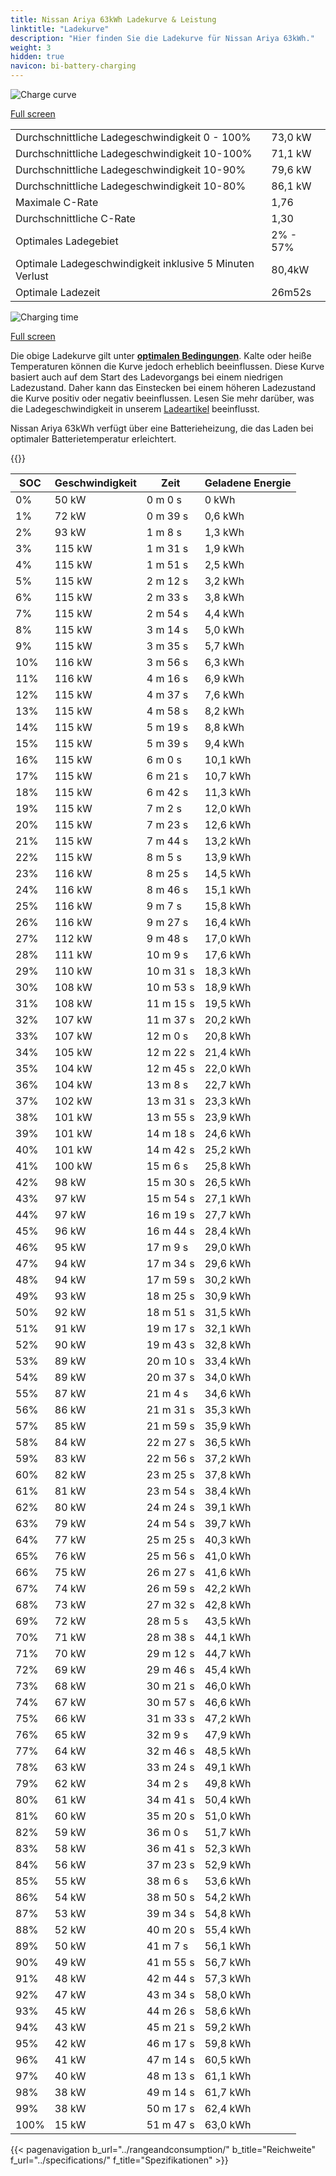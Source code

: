 ```yaml
---
title: Nissan Ariya 63kWh Ladekurve & Leistung
linktitle: "Ladekurve"
description: "Hier finden Sie die Ladekurve für Nissan Ariya 63kWh."
weight: 3
hidden: true
navicon: bi-battery-charging
---
```

<!-- markdownlint-disable MD033 -->
<img src="/images/models/nissan/ariya/ariya_63kwh/chargingcurve.svg" alt="Charge curve" class="img-fluid">

[Full screen](/images/models/nissan/ariya/ariya_63kwh/chargingcurve.svg)


<table class="table table-striped border">
<tbody>
<tr>
<td>Durchschnittliche Ladegeschwindigkeit 0 - 100%</td><td>73,0 kW</td>
</tr>
<tr>
<td>Durchschnittliche Ladegeschwindigkeit 10-100%</td><td>71,1 kW</td>
</tr>
<tr>
<td>Durchschnittliche Ladegeschwindigkeit 10-90%</td><td>79,6 kW</td>
</tr>
<tr>
<td>Durchschnittliche Ladegeschwindigkeit 10-80%</td><td>86,1 kW</td>
</tr>
<tr>
<td>Maximale C-Rate</td><td>1,76</td>
</tr>
<tr>
<td>Durchschnittliche C-Rate</td><td>1,30</td>
</tr>
<tr>
<td>Optimales Ladegebiet</td><td>2% - 57%</td>
</tr>
<tr>
<td>Optimale Ladegeschwindigkeit inklusive 5 Minuten Verlust</td><td>80,4kW</td>
</tr>
<tr>
<td>Optimale Ladezeit</td><td>26m52s</td>
</tr>
</tbody>
</table>
<img src="/images/models/nissan/ariya/ariya_63kwh/chargingtime.svg" alt="Charging time" class="img-fluid">

[Full screen](/images/models/nissan/ariya/ariya_63kwh/chargingtime.svg)


Die obige Ladekurve gilt unter **[optimalen Bedingungen](../../../../../technology/battery/charging/#temperature)**. Kalte oder heiße Temperaturen können die Kurve jedoch erheblich beeinflussen. Diese Kurve basiert auch auf dem Start des Ladevorgangs bei einem niedrigen Ladezustand. Daher kann das Einstecken bei einem höheren Ladezustand die Kurve positiv oder negativ beeinflussen. Lesen Sie mehr darüber, was die Ladegeschwindigkeit in unserem [Ladeartikel](../../../../../technology/battery/charging/) beeinflusst.


Nissan Ariya 63kWh verfügt über eine Batterieheizung, die das Laden bei optimaler Batterietemperatur erleichtert.


{{<evkxdisplayaddarticle />}}
<table class="table table-striped border">
<thead>
<tr><th>SOC</th><th>Geschwindigkeit</th><th>Zeit</th><th>Geladene Energie</th></tr>
</thead>
<tbody>
<tr>
<td>0%</td><td>50 kW</td><td> 0 m 0 s </td><td>0 kWh </td>
</tr>
<tr>
<td>1%</td><td>72 kW</td><td> 0 m 39 s </td><td>0,6 kWh </td>
</tr>
<tr>
<td>2%</td><td>93 kW</td><td> 1 m 8 s </td><td>1,3 kWh </td>
</tr>
<tr>
<td>3%</td><td>115 kW</td><td> 1 m 31 s </td><td>1,9 kWh </td>
</tr>
<tr>
<td>4%</td><td>115 kW</td><td> 1 m 51 s </td><td>2,5 kWh </td>
</tr>
<tr>
<td>5%</td><td>115 kW</td><td> 2 m 12 s </td><td>3,2 kWh </td>
</tr>
<tr>
<td>6%</td><td>115 kW</td><td> 2 m 33 s </td><td>3,8 kWh </td>
</tr>
<tr>
<td>7%</td><td>115 kW</td><td> 2 m 54 s </td><td>4,4 kWh </td>
</tr>
<tr>
<td>8%</td><td>115 kW</td><td> 3 m 14 s </td><td>5,0 kWh </td>
</tr>
<tr>
<td>9%</td><td>115 kW</td><td> 3 m 35 s </td><td>5,7 kWh </td>
</tr>
<tr>
<td>10%</td><td>116 kW</td><td> 3 m 56 s </td><td>6,3 kWh </td>
</tr>
<tr>
<td>11%</td><td>116 kW</td><td> 4 m 16 s </td><td>6,9 kWh </td>
</tr>
<tr>
<td>12%</td><td>115 kW</td><td> 4 m 37 s </td><td>7,6 kWh </td>
</tr>
<tr>
<td>13%</td><td>115 kW</td><td> 4 m 58 s </td><td>8,2 kWh </td>
</tr>
<tr>
<td>14%</td><td>115 kW</td><td> 5 m 19 s </td><td>8,8 kWh </td>
</tr>
<tr>
<td>15%</td><td>115 kW</td><td> 5 m 39 s </td><td>9,4 kWh </td>
</tr>
<tr>
<td>16%</td><td>115 kW</td><td> 6 m 0 s </td><td>10,1 kWh </td>
</tr>
<tr>
<td>17%</td><td>115 kW</td><td> 6 m 21 s </td><td>10,7 kWh </td>
</tr>
<tr>
<td>18%</td><td>115 kW</td><td> 6 m 42 s </td><td>11,3 kWh </td>
</tr>
<tr>
<td>19%</td><td>115 kW</td><td> 7 m 2 s </td><td>12,0 kWh </td>
</tr>
<tr>
<td>20%</td><td>115 kW</td><td> 7 m 23 s </td><td>12,6 kWh </td>
</tr>
<tr>
<td>21%</td><td>115 kW</td><td> 7 m 44 s </td><td>13,2 kWh </td>
</tr>
<tr>
<td>22%</td><td>115 kW</td><td> 8 m 5 s </td><td>13,9 kWh </td>
</tr>
<tr>
<td>23%</td><td>116 kW</td><td> 8 m 25 s </td><td>14,5 kWh </td>
</tr>
<tr>
<td>24%</td><td>116 kW</td><td> 8 m 46 s </td><td>15,1 kWh </td>
</tr>
<tr>
<td>25%</td><td>116 kW</td><td> 9 m 7 s </td><td>15,8 kWh </td>
</tr>
<tr>
<td>26%</td><td>116 kW</td><td> 9 m 27 s </td><td>16,4 kWh </td>
</tr>
<tr>
<td>27%</td><td>112 kW</td><td> 9 m 48 s </td><td>17,0 kWh </td>
</tr>
<tr>
<td>28%</td><td>111 kW</td><td> 10 m 9 s </td><td>17,6 kWh </td>
</tr>
<tr>
<td>29%</td><td>110 kW</td><td> 10 m 31 s </td><td>18,3 kWh </td>
</tr>
<tr>
<td>30%</td><td>108 kW</td><td> 10 m 53 s </td><td>18,9 kWh </td>
</tr>
<tr>
<td>31%</td><td>108 kW</td><td> 11 m 15 s </td><td>19,5 kWh </td>
</tr>
<tr>
<td>32%</td><td>107 kW</td><td> 11 m 37 s </td><td>20,2 kWh </td>
</tr>
<tr>
<td>33%</td><td>107 kW</td><td> 12 m 0 s </td><td>20,8 kWh </td>
</tr>
<tr>
<td>34%</td><td>105 kW</td><td> 12 m 22 s </td><td>21,4 kWh </td>
</tr>
<tr>
<td>35%</td><td>104 kW</td><td> 12 m 45 s </td><td>22,0 kWh </td>
</tr>
<tr>
<td>36%</td><td>104 kW</td><td> 13 m 8 s </td><td>22,7 kWh </td>
</tr>
<tr>
<td>37%</td><td>102 kW</td><td> 13 m 31 s </td><td>23,3 kWh </td>
</tr>
<tr>
<td>38%</td><td>101 kW</td><td> 13 m 55 s </td><td>23,9 kWh </td>
</tr>
<tr>
<td>39%</td><td>101 kW</td><td> 14 m 18 s </td><td>24,6 kWh </td>
</tr>
<tr>
<td>40%</td><td>101 kW</td><td> 14 m 42 s </td><td>25,2 kWh </td>
</tr>
<tr>
<td>41%</td><td>100 kW</td><td> 15 m 6 s </td><td>25,8 kWh </td>
</tr>
<tr>
<td>42%</td><td>98 kW</td><td> 15 m 30 s </td><td>26,5 kWh </td>
</tr>
<tr>
<td>43%</td><td>97 kW</td><td> 15 m 54 s </td><td>27,1 kWh </td>
</tr>
<tr>
<td>44%</td><td>97 kW</td><td> 16 m 19 s </td><td>27,7 kWh </td>
</tr>
<tr>
<td>45%</td><td>96 kW</td><td> 16 m 44 s </td><td>28,4 kWh </td>
</tr>
<tr>
<td>46%</td><td>95 kW</td><td> 17 m 9 s </td><td>29,0 kWh </td>
</tr>
<tr>
<td>47%</td><td>94 kW</td><td> 17 m 34 s </td><td>29,6 kWh </td>
</tr>
<tr>
<td>48%</td><td>94 kW</td><td> 17 m 59 s </td><td>30,2 kWh </td>
</tr>
<tr>
<td>49%</td><td>93 kW</td><td> 18 m 25 s </td><td>30,9 kWh </td>
</tr>
<tr>
<td>50%</td><td>92 kW</td><td> 18 m 51 s </td><td>31,5 kWh </td>
</tr>
<tr>
<td>51%</td><td>91 kW</td><td> 19 m 17 s </td><td>32,1 kWh </td>
</tr>
<tr>
<td>52%</td><td>90 kW</td><td> 19 m 43 s </td><td>32,8 kWh </td>
</tr>
<tr>
<td>53%</td><td>89 kW</td><td> 20 m 10 s </td><td>33,4 kWh </td>
</tr>
<tr>
<td>54%</td><td>89 kW</td><td> 20 m 37 s </td><td>34,0 kWh </td>
</tr>
<tr>
<td>55%</td><td>87 kW</td><td> 21 m 4 s </td><td>34,6 kWh </td>
</tr>
<tr>
<td>56%</td><td>86 kW</td><td> 21 m 31 s </td><td>35,3 kWh </td>
</tr>
<tr>
<td>57%</td><td>85 kW</td><td> 21 m 59 s </td><td>35,9 kWh </td>
</tr>
<tr>
<td>58%</td><td>84 kW</td><td> 22 m 27 s </td><td>36,5 kWh </td>
</tr>
<tr>
<td>59%</td><td>83 kW</td><td> 22 m 56 s </td><td>37,2 kWh </td>
</tr>
<tr>
<td>60%</td><td>82 kW</td><td> 23 m 25 s </td><td>37,8 kWh </td>
</tr>
<tr>
<td>61%</td><td>81 kW</td><td> 23 m 54 s </td><td>38,4 kWh </td>
</tr>
<tr>
<td>62%</td><td>80 kW</td><td> 24 m 24 s </td><td>39,1 kWh </td>
</tr>
<tr>
<td>63%</td><td>79 kW</td><td> 24 m 54 s </td><td>39,7 kWh </td>
</tr>
<tr>
<td>64%</td><td>77 kW</td><td> 25 m 25 s </td><td>40,3 kWh </td>
</tr>
<tr>
<td>65%</td><td>76 kW</td><td> 25 m 56 s </td><td>41,0 kWh </td>
</tr>
<tr>
<td>66%</td><td>75 kW</td><td> 26 m 27 s </td><td>41,6 kWh </td>
</tr>
<tr>
<td>67%</td><td>74 kW</td><td> 26 m 59 s </td><td>42,2 kWh </td>
</tr>
<tr>
<td>68%</td><td>73 kW</td><td> 27 m 32 s </td><td>42,8 kWh </td>
</tr>
<tr>
<td>69%</td><td>72 kW</td><td> 28 m 5 s </td><td>43,5 kWh </td>
</tr>
<tr>
<td>70%</td><td>71 kW</td><td> 28 m 38 s </td><td>44,1 kWh </td>
</tr>
<tr>
<td>71%</td><td>70 kW</td><td> 29 m 12 s </td><td>44,7 kWh </td>
</tr>
<tr>
<td>72%</td><td>69 kW</td><td> 29 m 46 s </td><td>45,4 kWh </td>
</tr>
<tr>
<td>73%</td><td>68 kW</td><td> 30 m 21 s </td><td>46,0 kWh </td>
</tr>
<tr>
<td>74%</td><td>67 kW</td><td> 30 m 57 s </td><td>46,6 kWh </td>
</tr>
<tr>
<td>75%</td><td>66 kW</td><td> 31 m 33 s </td><td>47,2 kWh </td>
</tr>
<tr>
<td>76%</td><td>65 kW</td><td> 32 m 9 s </td><td>47,9 kWh </td>
</tr>
<tr>
<td>77%</td><td>64 kW</td><td> 32 m 46 s </td><td>48,5 kWh </td>
</tr>
<tr>
<td>78%</td><td>63 kW</td><td> 33 m 24 s </td><td>49,1 kWh </td>
</tr>
<tr>
<td>79%</td><td>62 kW</td><td> 34 m 2 s </td><td>49,8 kWh </td>
</tr>
<tr>
<td>80%</td><td>61 kW</td><td> 34 m 41 s </td><td>50,4 kWh </td>
</tr>
<tr>
<td>81%</td><td>60 kW</td><td> 35 m 20 s </td><td>51,0 kWh </td>
</tr>
<tr>
<td>82%</td><td>59 kW</td><td> 36 m 0 s </td><td>51,7 kWh </td>
</tr>
<tr>
<td>83%</td><td>58 kW</td><td> 36 m 41 s </td><td>52,3 kWh </td>
</tr>
<tr>
<td>84%</td><td>56 kW</td><td> 37 m 23 s </td><td>52,9 kWh </td>
</tr>
<tr>
<td>85%</td><td>55 kW</td><td> 38 m 6 s </td><td>53,6 kWh </td>
</tr>
<tr>
<td>86%</td><td>54 kW</td><td> 38 m 50 s </td><td>54,2 kWh </td>
</tr>
<tr>
<td>87%</td><td>53 kW</td><td> 39 m 34 s </td><td>54,8 kWh </td>
</tr>
<tr>
<td>88%</td><td>52 kW</td><td> 40 m 20 s </td><td>55,4 kWh </td>
</tr>
<tr>
<td>89%</td><td>50 kW</td><td> 41 m 7 s </td><td>56,1 kWh </td>
</tr>
<tr>
<td>90%</td><td>49 kW</td><td> 41 m 55 s </td><td>56,7 kWh </td>
</tr>
<tr>
<td>91%</td><td>48 kW</td><td> 42 m 44 s </td><td>57,3 kWh </td>
</tr>
<tr>
<td>92%</td><td>47 kW</td><td> 43 m 34 s </td><td>58,0 kWh </td>
</tr>
<tr>
<td>93%</td><td>45 kW</td><td> 44 m 26 s </td><td>58,6 kWh </td>
</tr>
<tr>
<td>94%</td><td>43 kW</td><td> 45 m 21 s </td><td>59,2 kWh </td>
</tr>
<tr>
<td>95%</td><td>42 kW</td><td> 46 m 17 s </td><td>59,8 kWh </td>
</tr>
<tr>
<td>96%</td><td>41 kW</td><td> 47 m 14 s </td><td>60,5 kWh </td>
</tr>
<tr>
<td>97%</td><td>40 kW</td><td> 48 m 13 s </td><td>61,1 kWh </td>
</tr>
<tr>
<td>98%</td><td>38 kW</td><td> 49 m 14 s </td><td>61,7 kWh </td>
</tr>
<tr>
<td>99%</td><td>38 kW</td><td> 50 m 17 s </td><td>62,4 kWh </td>
</tr>
<tr>
<td>100%</td><td>15 kW</td><td> 51 m 47 s </td><td>63,0 kWh </td>
</tr>
</tbody>
</table>


{{< pagenavigation b_url="../rangeandconsumption/" b_title="Reichweite" f_url="../specifications/" f_title="Spezifikationen" >}}
